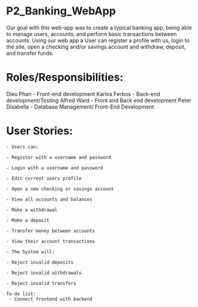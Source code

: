 # P2_Banking_WebApp

Our goal with this web-app was to create a typical banking app, being able to manage users, accounts, and  perform basic transactions between accounts. Using our web app a User can register a profile with us, login to the site, open a checking and/or savings account and withdraw, deposit, and transfer funds.

# Roles/Responsibilities:

Dieu Phan - Front-end development
Karlos Ferbos - Back-end development/Testing
Alfred Ward - Front and Back end development
Peter Disabella - Database Management/ Front-End Development



# User Stories:

    - Users can:  

    - Register with a username and password 

    - Login with a username and password 
    
    - Edit current users profile

    - Open a new checking or savings account 

    - View all accounts and balances 

    - Make a withdrawal 

    - Make a deposit 

    - Transfer money between accounts 
    
    - View their account transactions

    - The System will: 

    - Reject invalid deposits 

    - Reject invalid withdrawals 

    - Reject invalid transfers 
    
    To-do list:
     - Connect frontend with backend
